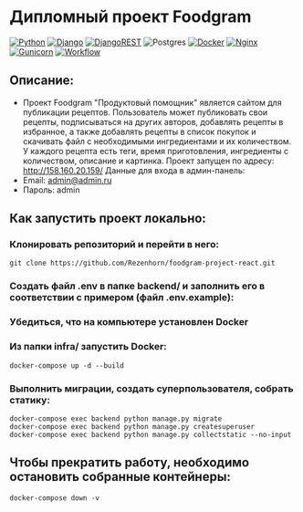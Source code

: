 # Дипломный проект Foodgram
[![Python](https://img.shields.io/badge/python-3670A0?style=for-the-badge&logo=python&logoColor=ffdd54)](https://www.python.org/downloads/release/python-379/) [![Django](https://img.shields.io/badge/django-%23092E20.svg?style=for-the-badge&logo=django&logoColor=white)](https://www.djangoproject.com/) [![DjangoREST](https://img.shields.io/badge/DJANGO-REST-ff1709?style=for-the-badge&logo=django&logoColor=white&color=ff1709&labelColor=gray)](https://www.django-rest-framework.org/) ![Postgres](https://img.shields.io/badge/postgres-%23316192.svg?style=for-the-badge&logo=postgresql&logoColor=white) [![Docker](https://img.shields.io/badge/docker-%230db7ed.svg?style=for-the-badge&logo=docker&logoColor=white)](https://www.docker.com/) [![Nginx](https://img.shields.io/badge/nginx-%23009639.svg?style=for-the-badge&logo=nginx&logoColor=white)](https://nginx.org/) [![Gunicorn](https://img.shields.io/badge/gunicorn-%298729.svg?style=for-the-badge&logo=gunicorn&logoColor=white)](https://gunicorn.org/) [![Workflow](https://github.com/Rezenhorn/foodgram-project-react/actions/workflows/foodgram_workflow.yml/badge.svg)](https://github.com/Rezenhorn/foodgram-project-react/actions/workflows/foodgram_workflow.yml)

## Описание:
- Проект Foodgram "Продуктовый помощник" является сайтом для публикации рецептов. Пользователь может публиковать свои рецепты, подписываться на других авторов, добавлять рецепты в избранное, а также добавлять рецепты в список покупок и скачивать файл с необходимыми ингредиентами и их количеством. У каждого рецепта есть теги, время приготовления, ингредиенты с количеством, описание и картинка.
Проект запущен по адресу: http://158.160.20.159/
Данные для входа в админ-панель:
- Email: admin@admin.ru
- Пароль: admin

## Как запустить проект локально:
### Клонировать репозиторий и перейти в него:
```
git clone https://github.com/Rezenhorn/foodgram-project-react.git
```
### Создать файл .env в папке backend/ и заполнить его в соответствии с примером (файл .env.example):
### Убедиться, что на компьютере установлен Docker
### Из папки infra/ запустить Docker:
```
docker-compose up -d --build
```
### Выполнить миграции, создать суперпользователя, собрать статику:
```
docker-compose exec backend python manage.py migrate
docker-compose exec backend python manage.py createsuperuser
docker-compose exec backend python manage.py collectstatic --no-input
```
## Чтобы прекратить работу, необходимо остановить собранные контейнеры:
```
docker-compose down -v
```